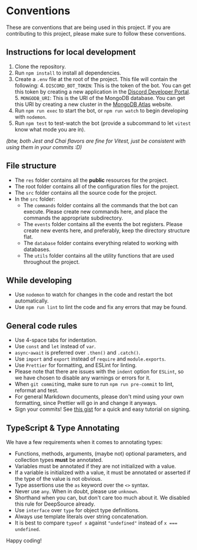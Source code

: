 # Conventions

These are conventions that are being used in this project. If you are contributing to this project, please make sure to
follow these conventions.

## Instructions for local development

1. Clone the repository.
2. Run `npm install` to install all dependencies.
3. Create a `.env` file at the root of the project. This file will contain the following: 4. `DISCORD_BOT_TOKEN`: This
   is the token of the bot. You can get this token by creating a new application in the
   [Discord Developer Portal](https://discord.com/developers/applications). 5. `MONGODB_URI`: This is the URI of the
   MongoDB database. You can get this URI by creating a new cluster in the
   [MongoDB Atlas](https://www.mongodb.com/cloud/atlas) website.
4. Run `npm run exec` to start the bot, or `npm run watch` to begin developing with `nodemon`.
5. Run `npm test` to test-watch the bot (provide a subcommand to let `vitest` know what mode you are in).

_(btw, both Jest and Chai flavors are fine for Vitest, just be consistent with using them in your commits :D)_

## File structure

-   The `res` folder contains all the **public** resources for the project.
-   The root folder contains all of the configuration files for the project.
-   The `src` folder contains all the source code for the project.
-   In the `src` folder:
    -   The `commands` folder contains all the commands that the bot can execute. Please create new commands here, and
        place the commands the appropriate subdirectory.
    -   The `events` folder contains all the events the bot registers. Please create new events here, and preferably,
        keep the directory structure flat.
    -   The `database` folder contains everything related to working with databases.
    -   The `utils` folder contains all the utility functions that are used throughout the project.

## While developing

-   Use `nodemon` to watch for changes in the code and restart the bot automatically.
-   Use `npm run lint` to lint the code and fix any errors that may be found.

## General code rules

-   Use 4-space tabs for indentation.
-   Use `const` and `let` instead of `var`.
-   `async`-`await` is preferred over `.then()` and `.catch()`.
-   Use `import` and `export` instead of `require` and `module.exports`.
-   Use `Prettier` for formatting, and ESLint for linting.
-   Please note that there are issues with the `indent` option for `ESLint`, so we have chosen to disable any warnings
    or errors for it.
-   When `git commit`ing, make sure to run `npm run pre-commit` to lint, reformat and test.
-   For general Markdown documents, please don't mind using your own formatting, since Prettier will go in and change it
    anyways.
-   Sign your commits! See [this gist](https://gist.github.com/Beneboe/3183a8a9eb53439dbee07c90b344c77e) for a quick and
    easy tutorial on signing.

## TypeScript & Type Annotating

We have a few requirements when it comes to annotating types:

-   Functions, methods, arguments, (maybe not) optional parameters, and collection types **must** be annotated.
-   Variables must be annotated if they are not initialized with a value.
-   If a variable is initialized with a value, it must be annotated or asserted if the type of the value is not obvious.
-   Type assertions use the `as` keyword over the `<>` syntax.
-   Never use `any`. When in doubt, please use `unknown`.
-   Shorthand when you can, but don't care too much about it. We disabled this rule for DeepSource already.
-   Use `interface` over `type` for object type definitions.
-   Always use template literals over string concatenation.
-   It is best to compare `typeof x` against `"undefined"` instead of `x === undefined`.

Happy coding!
